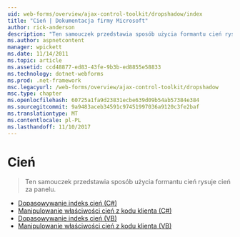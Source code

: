```yaml
---
uid: web-forms/overview/ajax-control-toolkit/dropshadow/index
title: "Cień | Dokumentacja firmy Microsoft"
author: rick-anderson
description: "Ten samouczek przedstawia sposób użycia formantu cień rysuje cień za panelu."
ms.author: aspnetcontent
manager: wpickett
ms.date: 11/14/2011
ms.topic: article
ms.assetid: ccd48877-ed83-43fe-9b3b-ed8855e58833
ms.technology: dotnet-webforms
ms.prod: .net-framework
msc.legacyurl: /web-forms/overview/ajax-control-toolkit/dropshadow
msc.type: chapter
ms.openlocfilehash: 60725a1fa9d23831ecbe639d09b54ab57384e384
ms.sourcegitcommit: 9a9483aceb34591c97451997036a9120c3fe2baf
ms.translationtype: MT
ms.contentlocale: pl-PL
ms.lasthandoff: 11/10/2017
---
```

<a name="dropshadow"></a>Cień
====================
> Ten samouczek przedstawia sposób użycia formantu cień rysuje cień za panelu.


- [Dopasowywanie indeks cień (C#)](adjusting-the-z-index-of-a-dropshadow-cs.md)
- [Manipulowanie właściwości cień z kodu klienta (C#)](manipulating-dropshadow-properties-from-client-code-cs.md)
- [Dopasowywanie indeks cień (VB)](adjusting-the-z-index-of-a-dropshadow-vb.md)
- [Manipulowanie właściwości cień z kodu klienta (VB)](manipulating-dropshadow-properties-from-client-code-vb.md)
